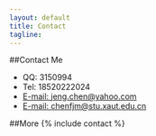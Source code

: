 ```yaml
---
layout: default
title: Contact
tagline: 
---
```


##Contact Me
 
- QQ:  3150994
- Tel: 18520222024
- [E-mail: jeng.chen@yahoo.com](href="mailto:jeng.chen@yahoo.com)
- [E-mail: chenfjm@stu.xaut.edu.cn](href="mailto:chenfjm@stu.xaut.edu.cn)

##More
{% include contact %}

